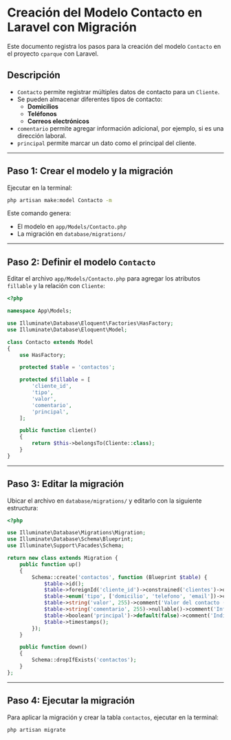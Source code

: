 # Creación del Modelo Contacto en Laravel con Migración

Este documento registra los pasos para la creación del modelo `Contacto` en el proyecto `cparque` con Laravel.

## Descripción

-   `Contacto` permite registrar múltiples datos de contacto para un `Cliente`.
-   Se pueden almacenar diferentes tipos de contacto:
    -   **Domicilios**
    -   **Teléfonos**
    -   **Correos electrónicos**
-   `comentario` permite agregar información adicional, por ejemplo, si es una dirección laboral.
-   `principal` permite marcar un dato como el principal del cliente.

---

## Paso 1: Crear el modelo y la migración

Ejecutar en la terminal:

```sh
php artisan make:model Contacto -m
```

Este comando genera:

-   El modelo en `app/Models/Contacto.php`
-   La migración en `database/migrations/`

---

## Paso 2: Definir el modelo `Contacto`

Editar el archivo `app/Models/Contacto.php` para agregar los atributos `fillable` y la relación con `Cliente`:

```php
<?php

namespace App\Models;

use Illuminate\Database\Eloquent\Factories\HasFactory;
use Illuminate\Database\Eloquent\Model;

class Contacto extends Model
{
    use HasFactory;

    protected $table = 'contactos';

    protected $fillable = [
        'cliente_id',
        'tipo',
        'valor',
        'comentario',
        'principal',
    ];

    public function cliente()
    {
        return $this->belongsTo(Cliente::class);
    }
}
```

---

## Paso 3: Editar la migración

Ubicar el archivo en `database/migrations/` y editarlo con la siguiente estructura:

```php
<?php

use Illuminate\Database\Migrations\Migration;
use Illuminate\Database\Schema\Blueprint;
use Illuminate\Support\Facades\Schema;

return new class extends Migration {
    public function up()
    {
        Schema::create('contactos', function (Blueprint $table) {
            $table->id();
            $table->foreignId('cliente_id')->constrained('clientes')->onDelete('cascade');
            $table->enum('tipo', ['domicilio', 'telefono', 'email'])->comment('Tipo de contacto: domicilio, teléfono o email');
            $table->string('valor', 255)->comment('Valor del contacto (dirección, número o email)');
            $table->string('comentario', 255)->nullable()->comment('Información adicional sobre el contacto');
            $table->boolean('principal')->default(false)->comment('Indica si es el contacto principal del cliente');
            $table->timestamps();
        });
    }

    public function down()
    {
        Schema::dropIfExists('contactos');
    }
};
```

---

## Paso 4: Ejecutar la migración

Para aplicar la migración y crear la tabla `contactos`, ejecutar en la terminal:

```sh
php artisan migrate
```
